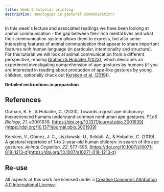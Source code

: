 ```yaml
---
title: Week 3 tutorial briefing
description: Homologies in gestural communication?
---
```


In this week's lecture and associated readings we have been looking at animal communication - the gap between their rich mental lives and what their communication system allows them to express, but also some interesting features of animal communication that appear to share important features with human language (in particular, intentionality and structure). For this tutorial we will look at animal communication from a different perspective, reading [Graham & Hobaiter (2023)](https://doi.org/10.1371/journal.pbio.3001939), which describes an experiment investigating comprehension of ape gestures by humans (if you are interested in reading about production of ape-like gestures by young children, optionally check out [Kersken et al. (2019)](https://doi.org/10.1007/s10071-018-1213-z)). 

**Detailed instructions in preparation**

## References

Graham, K. E., & Hobaiter, C. (2023). Towards a great ape dictionary: inexperienced humans understand common nonhuman ape gestures. *PLoS Biology, 21,* e3001939. [https://doi.org/10.1371/journal.pbio.3001939](https://doi.org/10.1371/journal.pbio.3001939)

Kersken, V., Gómez, J. C., Liszkowski, U., Soldati, A., & Hobaiter, C. (2019). A gestural repertoire of 1-to 2-year-old human children: in search of the ape gestures. *Animal Cognition, 22*, 577-595. [https://doi.org/10.1007/s10071-018-1213-z](https://doi.org/10.1007/s10071-018-1213-z)

## Re-use

All aspects of this work are licensed under a [Creative Commons Attribution 4.0 International License](http://creativecommons.org/licenses/by/4.0/).

